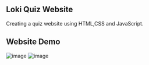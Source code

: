 ## Loki Quiz Website
Creating a quiz website using HTML,CSS and JavaScript.

## Website Demo

![image](https://github.com/Sithessh/Loki_Quiz_Website/assets/137713496/440d5cc6-06c0-43fc-b972-cd75c44b7f50)
![image](https://github.com/Sithessh/Loki_Quiz_Website/assets/137713496/42f56d2a-179f-43d6-b8a1-49ad7a6e7f99)


